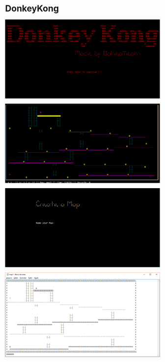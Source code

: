 # DonkeyKong

![1](Documents/DKStartScreen.gif)

![2](Documents/DKStage1.gif)

![3](Documents/DKMapCreator.gif)

![4](Documents/DKSaveMap.png)